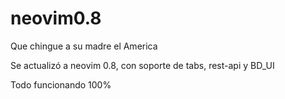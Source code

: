 # neovim0.8

Que chingue a su madre el America

Se actualizó a neovim 0.8, con soporte de tabs, rest-api y BD_UI

Todo funcionando 100%
